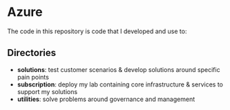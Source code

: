 # Azure

The code in this repository is code that I developed and use to:

## Directories

* **solutions**: test customer scenarios & develop solutions around specific pain points
* **subscription**: deploy my lab containing core infrastructure & services to support my solutions
* **utilities**: solve problems around governance and management

